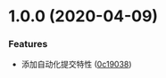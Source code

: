 # 1.0.0 (2020-04-09)

### Features

* 添加自动化提交特性 ([0c19038](https://github.com/skyzhao1223/git-practice/commit/0c190389f63417a8d2771837a19333952249618b))
